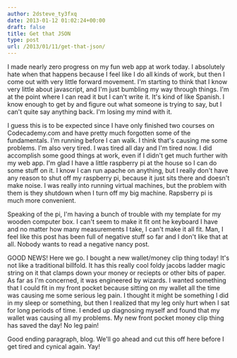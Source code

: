 ```yaml
---
author: 2dsteve_ty3fxq
date: 2013-01-12 01:02:24+00:00
draft: false
title: Get that JSON
type: post
url: /2013/01/11/get-that-json/
---
```


I made nearly zero progress on my fun web app at work today. I absolutely hate when that happens because I feel like I do all kinds of work, but then I come out with very little forward movement. I'm starting to think that I know very little about javascript, and I'm just bumbling my way through things. I'm at the point where I can read it but I can't write it. It's kind of like Spanish. I know enough to get by and figure out what someone is trying to say, but I can't quite say anything back. I'm losing my mind with it. <!-- more -->

I guess this is to be expected since I have only finished two courses on Codecademy.com and have pretty much forgotten some of the fundamentals. I'm running before I can walk. I think that's causing me some problems. I'm also very tired. I was tired all day and I'm tired now. I did accomplish some good things at work, even if I didn't get much further with my web app. I'm glad I have a little raspberry pi at the house so I can do some stuff on it. I know I can run apache on anything, but I really don't have any reason to shut off my raspberry pi, because it just sits there and doesn't make noise. I was really into running virtual machines, but the problem with them is they shutdown when I turn off my big machine. Rapsberry pi is much more convenient.

Speaking of the pi, I'm having a bunch of trouble with my template for my wooden computer box. I can't seem to make it fit ont he keyboard I have and no matter how many measurements I take, I can't make it all fit. Man, I feel like this post has been full of negative stuff so far and I don't like that at all. Nobody wants to read a negative nancy post.

GOOD NEWS! Here we go. I bought a new wallet/money clip thing today! It's not like a traditional billfold. It has this really cool foldy jacobs ladder magic string on it that clamps down your money or reciepts or other bits of paper. As far as I'm concerned, it was engineered by wizards. I wanted something that I could fit in my front pocket because sitting on my wallet all the time was causing me some serious leg pain. I thought it might be something I did in my sleep or something, but then I realized that my leg only hurt when I sat for long periods of time. I ended up diagnosing myself and found that my wallet was causing all my problems. My new front pocket money clip thing has saved the day! No leg pain!

Good ending paragraph, blog. We'll go ahead and cut this off here before I get tired and cynical again. Yay!
